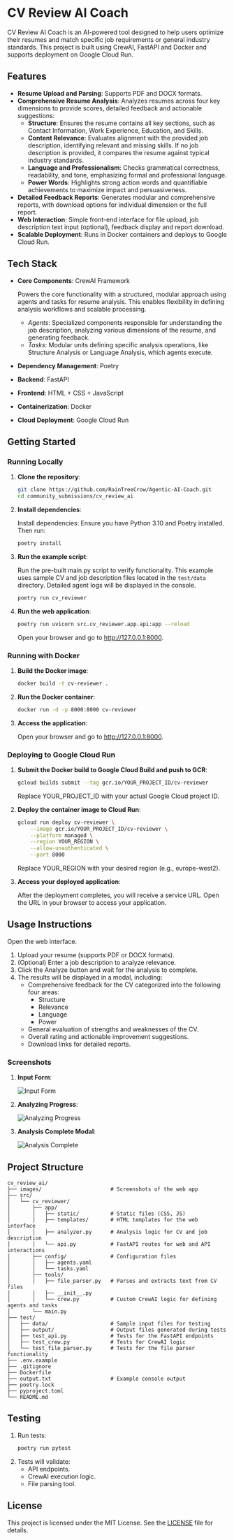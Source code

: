 # CV Review AI Coach

CV Review AI Coach is an AI-powered tool designed to help users optimize their resumes and match specific job requirements or general industry standards. This project is built using CrewAI, FastAPI and Docker and supports deployment on Google Cloud Run.

## Features

- **Resume Upload and Parsing**: Supports PDF and DOCX formats.
- **Comprehensive Resume Analysis**: Analyzes resumes across four key dimensions to provide scores, detailed feedback and actionable suggestions:  
  - **Structure**: Ensures the resume contains all key sections, such as Contact Information, Work Experience, Education, and Skills.
  - **Content Relevance**: Evaluates alignment with the provided job description, identifying relevant and missing skills. If no job description is provided, it compares the resume against typical industry standards.
  - **Language and Professionalism**: Checks grammatical correctness, readability, and tone, emphasizing formal and professional language.  
  - **Power Words**: Highlights strong action words and quantifiable achievements to maximize impact and persuasiveness.  
- **Detailed Feedback Reports**: Generates modular and comprehensive reports, with download options for individual dimension or the full report.
- **Web Interaction**: Simple front-end interface for file upload, job description text input (optional), feedback display and report download.
- **Scalable Deployment**: Runs in Docker containers and deploys to Google Cloud Run.

## Tech Stack

- **Core Components**: CrewAI Framework
  
    Powers the core functionality with a structured, modular approach using agents and tasks for resume analysis. This enables flexibility in defining analysis workflows and scalable processing.
  - *Agents*: Specialized components responsible for understanding the job description, analyzing various dimensions of the resume, and generating feedback.
  - *Tasks*: Modular units defining specific analysis operations, like Structure Analysis or Language Analysis, which agents execute.

- **Dependency Management**: Poetry
- **Backend**: FastAPI
- **Frontend**: HTML + CSS + JavaScript
- **Containerization**: Docker
- **Cloud Deployment**: Google Cloud Run

## Getting Started

### Running Locally

1. **Clone the repository**:
    ```bash
    git clone https://github.com/RainTreeCrow/Agentic-AI-Coach.git
    cd community_submissions/cv_review_ai
    ```

2. **Install dependencies**:
   
    Install dependencies: Ensure you have Python 3.10 and Poetry installed. Then run:
    ```bash
    poetry install
    ```

3. **Run the example script**:

    Run the pre-built main.py script to verify functionality. This example uses sample CV and job description files located in the ```test/data``` directory. Detailed agent logs will be displayed in the console.
    ```bash
    poetry run cv_reviewer
    ```

4. **Run the web application**:
    ```bash
    poetry run uvicorn src.cv_reviewer.app.api:app --reload
    ```
    Open your browser and go to http://127.0.0.1:8000.

### Running with Docker

1. **Build the Docker image**:
    ```bash
    docker build -t cv-reviewer .
    ```

2. **Run the Docker container**:
    ```bash
    docker run -d -p 8000:8000 cv-reviewer
    ```

3. **Access the application**:
   
    Open your browser and go to http://127.0.0.1:8000.

### Deploying to Google Cloud Run

1. **Submit the Docker build to Google Cloud Build and push to GCR**:
    ```bash
    gcloud builds submit --tag gcr.io/YOUR_PROJECT_ID/cv-reviewer
    ```
    Replace YOUR_PROJECT_ID with your actual Google Cloud project ID.

2. **Deploy the container image to Cloud Run**:
    ```bash
    gcloud run deploy cv-reviewer \
        --image gcr.io/YOUR_PROJECT_ID/cv-reviewer \
        --platform managed \
        --region YOUR_REGION \
        --allow-unauthenticated \
        --port 8000
    ```
    Replace YOUR_REGION with your desired region (e.g., europe-west2).

3. **Access your deployed application**:

    After the deployment completes, you will receive a service URL. Open the URL in your browser to access your application.

## Usage Instructions

Open the web interface.
1. Upload your resume (supports PDF or DOCX formats).
2. (Optional) Enter a job description to analyze relevance.
3. Click the Analyze button and wait for the analysis to complete.
4. The results will be displayed in a modal, including:
    - Comprehensive feedback for the CV categorized into the following four areas:
      - Structure
      - Relevance
      - Language
      - Power
    - General evaluation of strengths and weaknesses of the CV.
    - Overall rating and actionable improvement suggestions.
    - Download links for detailed reports.

### Screenshots

1. **Input Form**:

    ![Input Form](images/input_form.jpeg)

2. **Analyzing Progress**:

    ![Analyzing Progress](images/analyzing_progress.jpeg)

3. **Analysis Complete Modal**:

    ![Analysis Complete](images/analysis_complete.jpeg)

## Project Structure

```plaintext
cv_review_ai/
├── images/                      # Screenshots of the web app
├── src/
│   └── cv_reviewer/
│       ├── app/
│       │   ├── static/          # Static files (CSS, JS)
│       │   ├── templates/       # HTML templates for the web interface
│       │   ├── analyzer.py      # Analysis logic for CV and job description
│       │   └── api.py           # FastAPI routes for web and API interactions
│       ├── config/              # Configuration files
│       │   ├── agents.yaml
│       │   └── tasks.yaml
│       ├── tools/
│       │   ├── file_parser.py   # Parses and extracts text from CV files
│       │   ├── __init__.py
│       │   └── crew.py          # Custom CrewAI logic for defining agents and tasks
│       └── main.py
├── test/
│   ├── data/                    # Sample input files for testing
│   ├── output/                  # Output files generated during tests
│   ├── test_api.py              # Tests for the FastAPI endpoints
│   ├── test_crew.py             # Tests for CrewAI logic
│   └── test_file_parser.py      # Tests for the file parser functionality
├── .env.example
├── .gitignore
├── Dockerfile
├── output.txt                   # Example console output
├── poetry.lock
├── pyproject.toml
└── README.md
```

## Testing

1. Run tests:
    ```bash
    poetry run pytest
    ```
2. Tests will validate:
    - API endpoints.
    - CrewAI execution logic.
    - File parsing tool.

## License

This project is licensed under the MIT License. See the [LICENSE](../../LICENSE) file for details.
